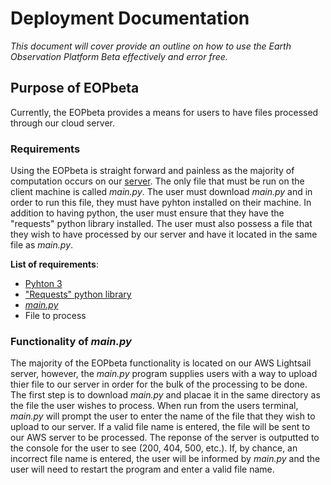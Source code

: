 # Deployment Documentation

_This document will cover provide an outline on how to use the Earth Observation Platform Beta effectively and error free._

## Purpose of EOPbeta

Currently, the EOPbeta provides a means for users to have files processed through our cloud server. 

### Requirements

Using the EOPbeta is straight forward and painless as the majority of computation occurs on our [server](https://github.com/csamcharles/EarthObservationPlatformBeta/blob/master/api/app.js). The only file that must be run on the client machine is called _main.py_. The user must download _main.py_ and in order to run this file, they must have pyhton installed on their machine. In addition to having python, the user must ensure that they have the "requests" python library installed. The user must also possess a file that they wish to have processed by our server and have it located in the same file as _main.py_. 

__List of requirements__:
* [Pyhton 3](https://www.python.org/downloads/)
* ["Requests" python library](https://realpython.com/python-requests/)
* [_main.py_](https://github.com/csamcharles/EarthObservationPlatformBeta/blob/master/cli/main.py)
* File to process

### Functionality of _main.py_

The majority of the EOPbeta functionality is located on our AWS Lightsail server, however, the _main.py_ program supplies users with a way to upload thier file to our server in order for the bulk of the processing to be done. The first step is to download _main.py_ and placae it in the same directory as the file the user wishes to process. When run from the users terminal, _main.py_ will prompt the user to enter the name of the file that they wish to upload to our server. If a valid file name is entered, the file will be sent to our AWS server to be processed. The reponse of the server is outputted to the console for the user to see (200, 404, 500, etc.). If, by chance, an incorrect file name is entered, the user will be informed by _main.py_ and the user will need to restart the program and enter a valid file name. 








